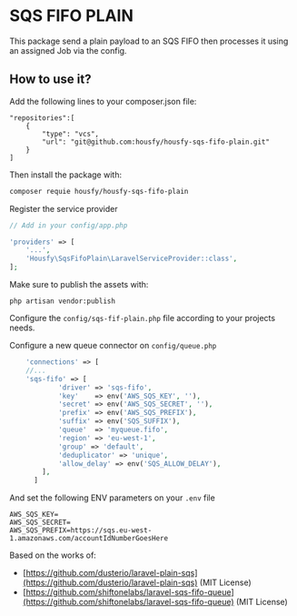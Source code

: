 # SQS FIFO PLAIN

This package send a plain payload to an SQS FIFO then processes it using an assigned Job via the config.

## How to use it?

Add the following lines to your composer.json file:

```
"repositories":[
    {
        "type": "vcs",
        "url": "git@github.com:housfy/housfy-sqs-fifo-plain.git"
    }
]
```

Then install the package with:

```bash
composer requie housfy/housfy-sqs-fifo-plain
```

Register the service provider

```php
// Add in your config/app.php

'providers' => [
    '...',
    'Housfy\SqsFifoPlain\LaravelServiceProvider::class',
];
```

Make sure to publish the assets with:

```
php artisan vendor:publish
```

Configure the `config/sqs-fif-plain.php` file according to your projects needs.

Configure a new queue connector on `config/queue.php`

```php
    'connections' => [
    //...
    'sqs-fifo' => [
            'driver' => 'sqs-fifo',
            'key'    => env('AWS_SQS_KEY', ''),
            'secret' => env('AWS_SQS_SECRET', ''),
            'prefix' => env('AWS_SQS_PREFIX'),
            'suffix' => env('SQS_SUFFIX'),
            'queue'  => 'myqueue.fifo',
            'region' => 'eu-west-1',
            'group' => 'default',
            'deduplicator' => 'unique',
            'allow_delay' => env('SQS_ALLOW_DELAY'),
        ],
      ]
```

And set the following ENV parameters on your `.env` file

```
AWS_SQS_KEY=
AWS_SQS_SECRET=
AWS_SQS_PREFIX=https://sqs.eu-west-1.amazonaws.com/accountIdNumberGoesHere
```

Based on the works of:
- [https://github.com/dusterio/laravel-plain-sqs](https://github.com/dusterio/laravel-plain-sqs) (MIT License)
- [https://github.com/shiftonelabs/laravel-sqs-fifo-queue](https://github.com/shiftonelabs/laravel-sqs-fifo-queue) (MIT License)